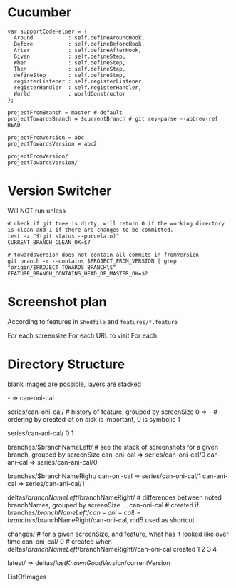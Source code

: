 # Cucumber

    var supportCodeHelper = {
      Around           : self.defineAroundHook,
      Before           : self.defineBeforeHook,
      After            : self.defineAfterHook,
      Given            : self.defineStep,
      When             : self.defineStep,
      Then             : self.defineStep,
      defineStep       : self.defineStep,
      registerListener : self.registerListener,
      registerHandler  : self.registerHandler,
      World            : worldConstructor
    };

    projectFromBranch = master # default
    projectTowardsBranch = $currentBranch # git rev-parse --abbrev-ref HEAD

    projectFromVersion = abc
    projectTowardsVersion = abc2
    
    projectFromVersion/
    projectTowardsVersion/

# Version Switcher

Will NOT run unless

    # check if git tree is dirty, will return 0 if the working directory is clean and 1 if there are changes to be committed.
    test -z "$(git status --porcelain)"
    CURRENT_BRANCH_CLEAN_OK=$?

    # towardsVersion does not contain all commits in fromVersion
    git branch -r --contains $PROJECT_FROM_VERSION | grep "origin/$PROJECT_TOWARDS_BRANCH\$"
    FEATURE_BRANCH_CONTAINS_HEAD_OF_MASTER_OK=$?

# Screenshot plan

According to features in `Shedfile` and `features/*.feature`

For each screensize
  For each URL to visit
    For each 

# Directory Structure

blank images are possible, layers are stacked

<featureName>-<clickStack> => can-oni-cal

series/can-oni-cal/<sreenSize> # history of feature, grouped by screenSize
  0 => <uuid>-<md5> # ordering by created-at on disk is important, 0 is symbolic
  1

series/can-ani-cal/<screenSize>
  0
  1

branches/$branchNameLeft/<screenSize> # see the stack of screenshots for a given branch, grouped by screenSize
  can-oni-cal => series/can-oni-cal/0
  can-ani-cal => series/can-ani-cal/0

branches/$branchNameRight/<screenSize>
  can-oni-cal => series/can-oni-cal/1
  can-ani-cal => series/can-ani-cal/1

deltas/$branchNameLeft/$branchNameRight/<screenSize> # differences between noted branchNames, grouped by screenSize ...
  can-oni-cal # created if branches/$branchNameLeft/can-oni-cal != branches/$branchNameRight/can-oni-cal, md5 used as shortcut
    
changes/<screenSize> # for a given screenSize, and feature, what has it looked like over time
  can-oni-cal/
    0 # created when deltas/$branchNameLeft/$branchNameRight/<screenSize>/can-oni-cal created
    1
    2
    3
    4

latest/ => deltas/$lastKnownGoodVersion/$currentVersion

ListOfImages

